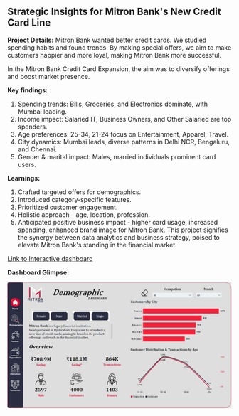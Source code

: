 ## Strategic Insights for Mitron Bank's New Credit Card Line

**Project Details:**
Mitron Bank wanted better credit cards. We studied spending habits and found trends. By making special offers, we aim to make customers happier and more loyal, making Mitron Bank more successful.

In the Mitron Bank Credit Card Expansion, the aim was to diversify offerings and boost market presence.

**Key findings:**
1. Spending trends: Bills, Groceries, and Electronics dominate, with Mumbai leading.
2. Income impact: Salaried IT, Business Owners, and Other Salaried are top spenders.
3. Age preferences: 25-34, 21-24 focus on Entertainment, Apparel, Travel.
4. City dynamics: Mumbai leads, diverse patterns in Delhi NCR, Bengaluru, and Chennai.
5. Gender & marital impact: Males, married individuals prominent card users.

**Learnings:**
1. Crafted targeted offers for demographics.
2. Introduced category-specific features.
3. Prioritized customer engagement.
4. Holistic approach - age, location, profession.
5. Anticipated positive business impact - higher card usage, increased spending, enhanced brand image for Mitron Bank. This project signifies the synergy between data analytics and business strategy, poised to elevate Mitron Bank's standing in the financial market.


[Link to Interactive dashboard](https://app.powerbi.com/view?r=eyJrIjoiM2Y5MTcwM2QtODQ2Ny00M2I5LWE5YjktMTJmMzJiOTlmOWRhIiwidCI6IjFmY2ZjOWZhLWFmODYtNDRhMC1hOTRiLTEwYjIwMzMyNWMwOCJ9)



**Dashboard Glimpse:**

![sc](https://github.com/Pranav-S-Bhoge/Mitron-Bank/blob/main/Demographic%20page.png)
